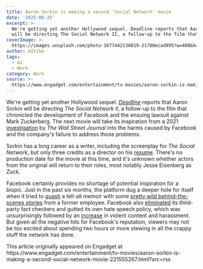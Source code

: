 ```yaml
---
title: Aaron Sorkin is making a second 'Social Network' movie
date: '2025-06-25'
excerpt: >-
  We're getting yet another Hollywood sequel. Deadline reports that Aaron Sorkin
  will be directing The Social Network II, a follow-up to the film that c...
coverImage: >-
  https://images.unsplash.com/photo-1677442136019-21780ecad995?w=400&h=200&fit=crop&auto=format
author: AIVibe
tags:
  - Ai
  - Work
category: Work
source: >-
  https://www.engadget.com/entertainment/tv-movies/aaron-sorkin-is-making-a-second-social-network-movie-221555267.html?src=rss
---
```

<p>We're getting yet another Hollywood sequel. <a data-i13n="elm:context_link;elmt:doNotAffiliate;cpos:1;pos:1" class="no-affiliate-link" href="https://deadline.com/2025/06/the-social-network-sequel-aaron-sorkin-1236439539/"><em>Deadline</em></a> reports that Aaron Sorkin will be directing <em>The Social Network II</em>, a follow-up to the film that chronicled the development of Facebook and the ensuing lawsuit against Mark Zuckerberg. The next movie will take its inspiration from a 2021 <a data-i13n="elm:context_link;elmt:doNotAffiliate;cpos:2;pos:1" class="no-affiliate-link" href="https://www.wsj.com/articles/the-facebook-files-11631713039"><ins>investigation</ins></a> by <em>The Wall Street Journal</em> into the harms caused by Facebook and the company's failure to address those problems.</p>
<p>Sorkin has a long career as a writer, including the screenplay for <em>The Social Network</em>, but only three credits as a director on his <a data-i13n="elm:context_link;elmt:doNotAffiliate;cpos:3;pos:1" class="no-affiliate-link" href="https://www.imdb.com/name/nm0815070/">resume</a>. There's no production date for the movie at this time, and it's unknown whether actors from the original will return to their roles, most notably Jesse Eisenberg as Zuck.</p>
<span id="end-legacy-contents"></span><p>Facebook certainly provides no shortage of potential inspiration for a biopic. Just in the past six months, the platform dug a deeper hole for itself when it tried to <a data-i13n="elm:context_link;elmt:doNotAffiliate;cpos:4;pos:1" class="no-affiliate-link" href="https://www.engadget.com/social-media/meta-is-trying-to-stop-a-former-employee-from-promoting-her-book-about-facebook-004938899.html"><ins>quash</ins></a> a tell-all memoir with some <a data-i13n="elm:context_link;elmt:doNotAffiliate;cpos:5;pos:1" class="no-affiliate-link" href="https://www.engadget.com/social-media/the-wildest-details-in-the-facebook-memoir-meta-is-trying-to-bury-183310491.html"><ins>pretty wild behind-the-scenes stories</ins></a> from a former employee. Facebook also <a data-i13n="elm:context_link;elmt:doNotAffiliate;cpos:6;pos:1" class="no-affiliate-link" href="https://www.engadget.com/social-media/meta-is-ditching-third-party-fact-checkers-on-facebook-instagram-142330246.html"><ins>eliminated</ins></a> its third-party fact checkers and gutted its own hate speech policy, which was unsurprisingly followed by an <a data-i13n="elm:context_link;elmt:doNotAffiliate;cpos:7;pos:1" class="no-affiliate-link" href="https://www.engadget.com/social-media/facebook-sees-rise-in-violent-content-and-harassment-after-policy-changes-182651544.html"><ins>increase</ins></a> in violent content and harassment. But given all the negative hits for Facebook's reputation, viewers may not be too excited about spending two hours or more stewing in all the crappy stuff the network has done.</p>This article originally appeared on Engadget at https://www.engadget.com/entertainment/tv-movies/aaron-sorkin-is-making-a-second-social-network-movie-221555267.html?src=rss

